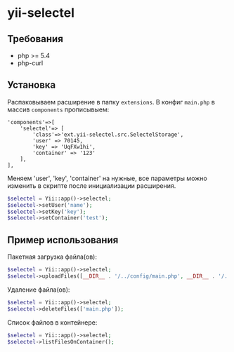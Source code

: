 yii-selectel
====================

Требования
-------------------
- php >= 5.4
- php-curl

Установка
-------------------
Распаковываем расширение в папку `extensions`.
В конфиг `main.php` в массив `components` прописывыем:
```
'components'=>[
    'selectel'=> [
        'class'=>'ext.yii-selectel.src.SelectelStorage',
        'user' => 70145,
        'key' => 'UqFXw1hi',
        'container' => '123'
    ],
],
```
Меняем  'user', 'key', 'container' на нужные, 
все параметры можно изменить в скрипте после инициализации расширения.
```php
$selectel = Yii::app()->selectel;
$selectel->setUser('name');
$selectel->setKey('key');
$selectel->setContainer('test');
```

Пример использования
-------------------
Пакетная загрузка файла(ов):
```php
$selectel = Yii::app()->selectel;
$selectel->uploadFiles([__DIR__ . '/../config/main.php', __DIR__ . '/../config/test.php']);
```        
Удаление файла(ов):

```php
$selectel = Yii::app()->selectel;
$selectel->deleteFiles(['main.php']);
```
Список файлов в контейнере:
```php
$selectel = Yii::app()->selectel;
$selectel->listFilesOnContainer();
```